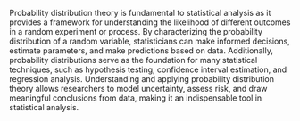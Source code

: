 Probability distribution theory is fundamental to statistical analysis as it provides a framework for understanding the likelihood of different outcomes in a random experiment or process. By characterizing the probability distribution of a random variable, statisticians can make informed decisions, estimate parameters, and make predictions based on data. Additionally, probability distributions serve as the foundation for many statistical techniques, such as hypothesis testing, confidence interval estimation, and regression analysis. Understanding and applying probability distribution theory allows researchers to model uncertainty, assess risk, and draw meaningful conclusions from data, making it an indispensable tool in statistical analysis.